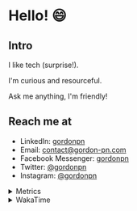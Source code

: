 # Hello! 😄

## Intro

I like tech (surprise!).

I'm curious and resourceful.

Ask me anything, I'm friendly!

## Reach me at

- LinkedIn: [gordonpn](https://www.linkedin.com/in/gordonpn/)
- Email: [contact@gordon-pn.com](mailto:contact@gordon-pn.com)
- Facebook Messenger: [gordonpn](https://www.messenger.com/t/Gordonpn)
- Twitter: [@gordonpn](https://twitter.com/Gordonpn)
- Instagram: [@gordonpn](https://www.instagram.com/gordonpn/)

<details>
  <summary>Metrics</summary>

  <img align="center" src="https://github.com/gordonpn/gordonpn/blob/master/github-metrics.svg" alt="GitHub Metrics">

</details>

<details>
  <summary>WakaTime</summary>

  <!--START_SECTION:waka-->
📊 **This Week I Spent My Time On** 

```text
💬 Programming Languages: 
Java                     4 hrs 22 mins       ██████████████████░░░░░░░   70.86 % 
XML                      57 mins             ████░░░░░░░░░░░░░░░░░░░░░   15.51 % 
Brazil Dependency Config 24 mins             ██░░░░░░░░░░░░░░░░░░░░░░░   06.69 % 
Makefile                 23 mins             ██░░░░░░░░░░░░░░░░░░░░░░░   06.44 % 
Other                    1 min               ░░░░░░░░░░░░░░░░░░░░░░░░░   00.49 % 

🔥 Editors: 
IntelliJ IDEA            6 hrs 8 mins        █████████████████████████   99.51 % 
VS Code                  1 min               ░░░░░░░░░░░░░░░░░░░░░░░░░   00.49 % 
```


 Last Updated on 06/11/2024 10:24:06 UTC
<!--END_SECTION:waka-->
</details>
